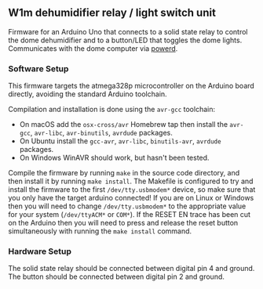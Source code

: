 ## W1m dehumidifier relay / light switch unit
Firmware for an Arduino Uno that connects to a solid state relay to control the dome dehumidifier and to a button/LED that toggles the dome lights.
Communicates with the dome computer via [powerd](https://github.com/warwick-one-metre/powerd/tree/centos).


### Software Setup

This firmware targets the atmega328p microcontroller on the Arduino board directly, avoiding the standard Arduino toolchain.

Compilation and installation is done using the `avr-gcc` toolchain:
* On macOS add the `osx-cross/avr` Homebrew tap then install the `avr-gcc`, `avr-libc`, `avr-binutils`, `avrdude` packages.
* On Ubuntu install the `gcc-avr`, `avr-libc`, `binutils-avr`, `avrdude` packages.
* On Windows WinAVR should work, but hasn't been tested.

Compile the firmware by running `make` in the source code directory, and then install it by running `make install`.
The Makefile is configured to try and install the firmware to the first `/dev/tty.usbmodem*` device, so make sure that you only have the target arduino connected!
If you are on Linux or Windows then you will need to change `/dev/tty.usbmodem*` to the appropriate value for your system (`/dev/ttyACM*` or `COM*`).
If the RESET EN trace has been cut on the Arduino then you will need to press and release the reset button simultaneously with running the `make install` command.

### Hardware Setup

The solid state relay should be connected between digital pin 4 and ground.
The button should be connected between digital pin 2 and ground.